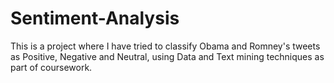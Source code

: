 # Sentiment-Analysis
This is a project where I have tried to classify Obama and Romney's tweets as Positive, Negative and Neutral, using Data and Text mining techniques as part of coursework.
